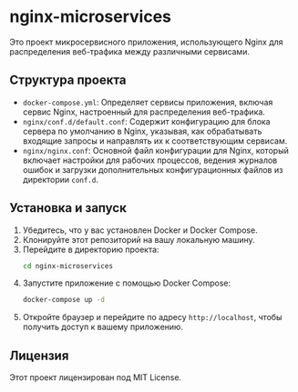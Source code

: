 # nginx-microservices

Это проект микросервисного приложения, использующего Nginx для распределения веб-трафика между различными сервисами.

## Структура проекта

- `docker-compose.yml`: Определяет сервисы приложения, включая сервис Nginx, настроенный для распределения веб-трафика.
- `nginx/conf.d/default.conf`: Содержит конфигурацию для блока сервера по умолчанию в Nginx, указывая, как обрабатывать входящие запросы и направлять их к соответствующим сервисам.
- `nginx/nginx.conf`: Основной файл конфигурации для Nginx, который включает настройки для рабочих процессов, ведения журналов ошибок и загрузки дополнительных конфигурационных файлов из директории `conf.d`.

## Установка и запуск

1. Убедитесь, что у вас установлен Docker и Docker Compose.
2. Клонируйте этот репозиторий на вашу локальную машину.
3. Перейдите в директорию проекта:
   ```bash
   cd nginx-microservices
   ```
4. Запустите приложение с помощью Docker Compose:
   ```bash
   docker-compose up -d
   ```
5. Откройте браузер и перейдите по адресу `http://localhost`, чтобы получить доступ к вашему приложению.

## Лицензия

Этот проект лицензирован под MIT License.